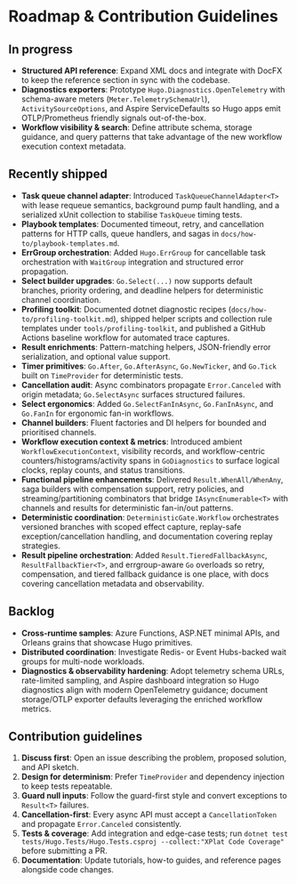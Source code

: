 # Roadmap & Contribution Guidelines

## In progress

- **Structured API reference**: Expand XML docs and integrate with DocFX to keep the reference section in sync with the codebase.
- **Diagnostics exporters**: Prototype `Hugo.Diagnostics.OpenTelemetry` with schema-aware meters (`Meter.TelemetrySchemaUrl`), `ActivitySourceOptions`, and Aspire ServiceDefaults so Hugo apps emit OTLP/Prometheus friendly signals out-of-the-box.
- **Workflow visibility & search**: Define attribute schema, storage guidance, and query patterns that take advantage of the new workflow execution context metadata.

## Recently shipped

- **Task queue channel adapter**: Introduced `TaskQueueChannelAdapter<T>` with lease requeue semantics, background pump fault handling, and a serialized xUnit collection to stabilise `TaskQueue` timing tests.
- **Playbook templates**: Documented timeout, retry, and cancellation patterns for HTTP calls, queue handlers, and sagas in `docs/how-to/playbook-templates.md`.
- **ErrGroup orchestration**: Added `Hugo.ErrGroup` for cancellable task orchestration with `WaitGroup` integration and structured error propagation.
- **Select builder upgrades**: `Go.Select(...)` now supports default branches, priority ordering, and deadline helpers for deterministic channel coordination.
- **Profiling toolkit**: Documented dotnet diagnostic recipes (`docs/how-to/profiling-toolkit.md`), shipped helper scripts and collection rule templates under `tools/profiling-toolkit`, and published a GitHub Actions baseline workflow for automated trace captures.
- **Result enrichments**: Pattern-matching helpers, JSON-friendly error serialization, and optional value support.
- **Timer primitives**: `Go.After`, `Go.AfterAsync`, `Go.NewTicker`, and `Go.Tick` built on `TimeProvider` for deterministic tests.
- **Cancellation audit**: Async combinators propagate `Error.Canceled` with origin metadata; `Go.SelectAsync` surfaces structured failures.
- **Select ergonomics**: Added `Go.SelectFanInAsync`, `Go.FanInAsync`, and `Go.FanIn` for ergonomic fan-in workflows.
- **Channel builders**: Fluent factories and DI helpers for bounded and prioritised channels.
- **Workflow execution context & metrics**: Introduced ambient `WorkflowExecutionContext`, visibility records, and workflow-centric counters/histograms/activity spans in `GoDiagnostics` to surface logical clocks, replay counts, and status transitions.
- **Functional pipeline enhancements**: Delivered `Result.WhenAll/WhenAny`, saga builders with compensation support, retry policies, and streaming/partitioning combinators that bridge `IAsyncEnumerable<T>` with channels and results for deterministic fan-in/out patterns.
- **Deterministic coordination**: `DeterministicGate.Workflow` orchestrates versioned branches with scoped effect capture, replay-safe exception/cancellation handling, and documentation covering replay strategies.
- **Result pipeline orchestration**: Added `Result.TieredFallbackAsync`, `ResultFallbackTier<T>`, and errgroup-aware `Go` overloads so retry, compensation, and tiered fallback guidance is one place, with docs covering cancellation metadata and observability.

## Backlog

- **Cross-runtime samples**: Azure Functions, ASP.NET minimal APIs, and Orleans grains that showcase Hugo primitives.
- **Distributed coordination**: Investigate Redis- or Event Hubs-backed wait groups for multi-node workloads.
- **Diagnostics & observability hardening**: Adopt telemetry schema URLs, rate-limited sampling, and Aspire dashboard integration so Hugo diagnostics align with modern OpenTelemetry guidance; document storage/OTLP exporter defaults leveraging the enriched workflow metrics.

## Contribution guidelines

1. **Discuss first**: Open an issue describing the problem, proposed solution, and API sketch.
2. **Design for determinism**: Prefer `TimeProvider` and dependency injection to keep tests repeatable.
3. **Guard null inputs**: Follow the guard-first style and convert exceptions to `Result<T>` failures.
4. **Cancellation-first**: Every async API must accept a `CancellationToken` and propagate `Error.Canceled` consistently.
5. **Tests & coverage**: Add integration and edge-case tests; run `dotnet test tests/Hugo.Tests/Hugo.Tests.csproj --collect:"XPlat Code Coverage"` before submitting a PR.
6. **Documentation**: Update tutorials, how-to guides, and reference pages alongside code changes.
